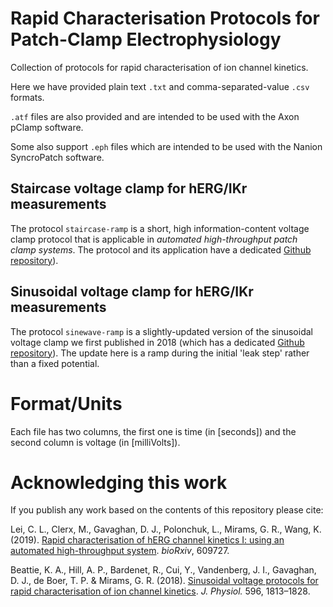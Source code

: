 # Rapid Characterisation Protocols for Patch-Clamp Electrophysiology

Collection of protocols for rapid characterisation of ion channel kinetics.

Here we have provided plain text `.txt` and comma-separated-value `.csv` formats.

`.atf` files are also provided and are intended to be used with the Axon pClamp software.

Some also support `.eph` files which are intended to be used with the Nanion SyncroPatch software.

## Staircase voltage clamp for hERG/IKr measurements
The protocol `staircase-ramp` is a short, high information-content voltage clamp protocol that is applicable in _automated high-throughput patch clamp systems_.
The protocol and its application have a dedicated [Github repository](https://github.com/CardiacModelling/hERGRapidCharacterisation)).

## Sinusoidal voltage clamp for hERG/IKr measurements
The protocol `sinewave-ramp` is a slightly-updated version of the sinusoidal voltage clamp we first published in 2018 (which has a dedicated [Github repository](http://www.github.com/mirams/sine-wave)).
The update here is a ramp during the initial 'leak step' rather than a fixed potential.


# Format/Units

Each file has two columns, the first one is time (in [seconds]) and the second column is voltage (in [milliVolts]).


# Acknowledging this work

If you publish any work based on the contents of this repository please cite:

Lei, C. L., Clerx, M., Gavaghan, D. J., Polonchuk, L., Mirams, G. R., Wang, K.
(2019).
[Rapid characterisation of hERG channel kinetics I: using an automated high-throughput system](https://doi.org/10.1101/609727).
_bioRxiv_, 609727.

Beattie, K. A., Hill, A. P., Bardenet, R., Cui, Y., Vandenberg, J. I., Gavaghan, D. J., de Boer, T. P. & Mirams, G. R.
(2018).
[Sinusoidal voltage protocols for rapid characterisation of ion channel kinetics](https://doi.org/10.1113/JP275733).
_J. Physiol._ 596, 1813–1828.

